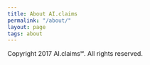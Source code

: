 ```yaml
---
title: About AI.claims
permalink: "/about/"
layout: page
tags: about
---
```


Copyright 2017 AI.claims℠. All rights reserved.
